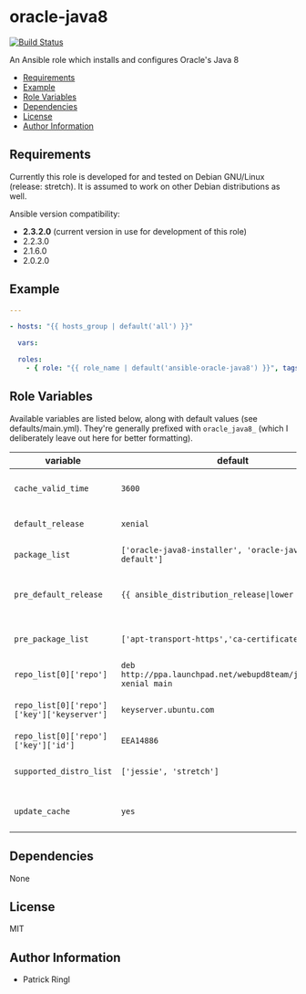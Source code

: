 # oracle-java8

[![Build Status](https://travis-ci.org/pari-/ansible-oracle-java8.svg?branch=master)](https://travis-ci.org/pari-/ansible-oracle-java8)

An Ansible role which installs and configures Oracle's Java 8

<!-- toc -->

- [Requirements](#requirements)
- [Example](#example)
- [Role Variables](#role-variables)
- [Dependencies](#dependencies)
- [License](#license)
- [Author Information](#author-information)

<!-- tocstop -->

## Requirements

Currently this role is developed for and tested on Debian GNU/Linux (release: stretch). It is assumed to work on other Debian distributions as well.

Ansible version compatibility:

- __2.3.2.0__ (current version in use for development of this role) 
- 2.2.3.0
- 2.1.6.0
- 2.0.2.0

## Example

```yaml
---

- hosts: "{{ hosts_group | default('all') }}"

  vars:

  roles:
    - { role: "{{ role_name | default('ansible-oracle-java8') }}", tags: ['oracle-java8'] }
```

## Role Variables

Available variables are listed below, along with default values (see defaults/main.yml). They're generally prefixed with `oracle_java8_` (which I deliberately leave out here for better formatting).

variable | default | notes
-------- | ------- | -----
`cache_valid_time` | `3600` | `Update the apt cache if its older than the set value (in seconds)`
`default_release` | `xenial` | `The default release to install packages from`
`package_list` | `['oracle-java8-installer', 'oracle-java8-set-default']` | `The list of packages to be installed`
`pre_default_release` | `{{ ansible_distribution_release\|lower }}` | `The default release to install packages (pre_package_list) from`
`pre_package_list` | `['apt-transport-https','ca-certificates']` | `The list of prerequisite packages to be installed`
`repo_list[0]['repo']` | `deb http://ppa.launchpad.net/webupd8team/java/ubuntu xenial main` | `Source string for the repositories`
`repo_list[0]['repo']['key']['keyserver']` | `keyserver.ubuntu.com` | `Keyserver to retrieve the key (for the repository) from`
`repo_list[0]['repo']['key']['id']` | `EEA14886` | `Identifier of (the repository) key`
`supported_distro_list` | `['jessie', 'stretch']` | `A list of distribution releases this role supports`
`update_cache` | `yes` | `Run the equivalent of apt-get update before the operation`

## Dependencies

None

## License

MIT

## Author Information

* Patrick Ringl
